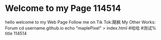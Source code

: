 # Welcome to my Page 114514
hello
welcome to my Web Page
Follow me on Tik Tok:飓枫
My Other Works: Forum
cd username.github.io
echo "maplePixel" > index.html
#哈哈
#测试%
title 114514
